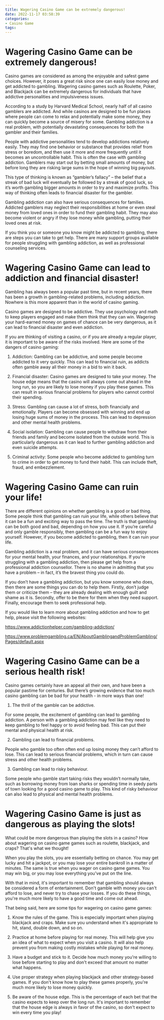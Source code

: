 ```yaml
---
title: Wagering Casino Game can be extremely dangerous!
date: 2022-11-17 03:58:39
categories:
- Casino Game
tags:
---
```



#  Wagering Casino Game can be extremely dangerous!

Casino games are considered as among the enjoyable and safest game choices. However, it poses a great risk since one can easily lose money and get addicted to gambling. Wagering casino games such as Roulette, Poker, and Blackjack can be extremely dangerous for individuals that have addictive personalities and impulsiveness issues.

According to a study by Harvard Medical School, nearly half of all casino gamblers are addicted. And while casinos are designed to be fun places where people can come to relax and potentially make some money, they can quickly become a source of misery for some. Gambling addiction is a real problem, with potentially devastating consequences for both the gambler and their families.

People with addictive personalities tend to develop addictions relatively easily. They may find one behavior or substance that provides relief from stress or boredom, and then use it more and more frequently until it becomes an uncontrollable habit. This is often the case with gambling addiction. Gamblers may start out by betting small amounts of money, but before long they are risking large sums in the hope of winning big payouts.

This type of thinking is known as “gambler’s fallacy” – the belief that a streak of bad luck will eventually be followed by a streak of good luck, so it’s worth gambling bigger amounts in order to try and maximize profits. This way of thinking often leads to financial disaster for the gambler.

Gambling addiction can also have serious consequences for families. Addicted gamblers may neglect their responsibilities at home or even steal money from loved ones in order to fund their gambling habit. They may also become violent or angry if they lose money while gambling, putting their loved ones at risk.

If you think you or someone you know might be addicted to gambling, there are steps you can take to get help. There are many support groups available for people struggling with gambling addiction, as well as professional counseling services.

#  Wagering Casino Game can lead to addiction and financial disaster!

Gambling has always been a popular past time, but in recent years, there has been a growth in gambling-related problems, including addiction. Nowhere is this more apparent than in the world of casino gaming.

Casino games are designed to be addictive. They use psychology and math to keep players engaged and make them think that they can win. Wagering your hard-earned money on games of chance can be very dangerous, as it can lead to financial disaster and even addiction.

If you are thinking of visiting a casino, or if you are already a regular player, it is important to be aware of the risks involved. Here are some of the dangers of casino gaming:

1) Addiction: Gambling can be addictive, and some people become addicted to it very quickly. This can lead to financial ruin, as addicts often gamble away all their money in a bid to win it back.

2) Financial disaster: Casino games are designed to take your money. The house edge means that the casino will always come out ahead in the long run, so you are likely to lose money if you play these games. This can result in serious financial problems for players who cannot control their spending.

3) Stress: Gambling can cause a lot of stress, both financially and emotionally. Players can become obsessed with winning and end up losing huge sums of money in the process. This can lead to depression and other mental health problems.

4) Social isolation: Gambling can cause people to withdraw from their friends and family and become isolated from the outside world. This is particularly dangerous as it can lead to further gambling addiction and even suicide attempts.

5) Criminal activity: Some people who become addicted to gambling turn to crime in order to get money to fund their habit. This can include theft, fraud, and embezzlement.

#  Wagering Casino Game can ruin your life!

There are different opinions on whether gambling is a good or bad thing. Some people think that gambling can ruin your life, while others believe that it can be a fun and exciting way to pass the time. The truth is that gambling can be both good and bad, depending on how you use it. If you’re careful and only gamble responsibly, then gambling can be a fun way to enjoy yourself. However, if you become addicted to gambling, then it can ruin your life.

Gambling addiction is a real problem, and it can have serious consequences for your mental health, your finances, and your relationships. If you’re struggling with a gambling addiction, then please get help from a professional addiction counsellor. There is no shame in admitting that you have a problem – in fact, it’s the bravest thing you could do.

If you don’t have a gambling addiction, but you know someone who does, then there are some things you can do to help them. Firstly, don’t judge them or criticize them – they are already dealing with enough guilt and shame as it is. Secondly, offer to be there for them when they need support. Finally, encourage them to seek professional help.

If you would like to learn more about gambling addiction and how to get help, please visit the following websites:

https://www.addictionhelper.com/gambling-addiction/

https://www.problemgambling.ca/EN/AboutGamblingandProblemGambling/Pages/default.aspx

#  Wagering Casino Game can be a serious health risk!

Casino games certainly have an appeal all their own, and have been a popular pastime for centuries. But there’s growing evidence that too much casino gambling can be bad for your health - in more ways than one!

1. The thrill of the gamble can be addictive.

For some people, the excitement of gambling can lead to gambling addiction. A person with a gambling addiction may feel like they need to keep gambling to feel happy or to avoid feeling bad. This can put their mental and physical health at risk.

2. Gambling can lead to financial problems.

People who gamble too often often end up losing money they can’t afford to lose. This can lead to serious financial problems, which in turn can cause stress and other health problems.

3. Gambling can lead to risky behaviour.

Some people who gamble start taking risks they wouldn’t normally take, such as borrowing money from loan sharks or spending time in seedy parts of town looking for a good casino game to play. This kind of risky behaviour can also lead to physical and mental health problems.

#  Wagering Casino Game is just as dangerous as playing the slots!

What could be more dangerous than playing the slots in a casino? How about wagering on casino game games such as roulette, blackjack, and craps? That's what we thought!

When you play the slots, you are essentially betting on chance. You may get lucky and hit a jackpot, or you may lose your entire bankroll in a matter of minutes. The same is true when you wager on casino game games. You may win big, or you may lose everything you've put on the line.

With that in mind, it's important to remember that gambling should always be considered a form of entertainment. Don't gamble with money you can't afford to lose, and never try to chase your losses. If you do these things, you're much more likely to have a good time and come out ahead.

That being said, here are some tips for wagering on casino game games:

1. Know the rules of the game. This is especially important when playing blackjack and craps. Make sure you understand when it's appropriate to hit, stand, double down, and so on.

2. Practice at home before playing for real money. This will help give you an idea of what to expect when you visit a casino. It will also help prevent you from making costly mistakes while playing for real money.

3. Have a budget and stick to it. Decide how much money you're willing to lose before starting to play and don't exceed that amount no matter what happens.

4. Use proper strategy when playing blackjack and other strategy-based games. If you don't know how to play these games properly, you're much more likely to lose money quickly.

5. Be aware of the house edge. This is the percentage of each bet that the casino expects to keep over the long run. It's important to remember that the house edge is always in favor of the casino, so don't expect to win every time you play!